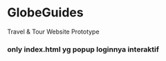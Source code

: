 # GlobeGuides
Travel &amp; Tour Website Prototype

### only index.html yg popup loginnya interaktif
